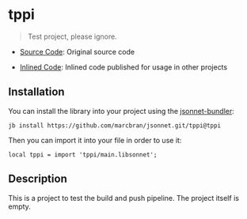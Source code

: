 # tppi

> Test project, please ignore.

- [Source Code](https://github.com/marcbran/jpoet/tree/main/examples/build/tppi): Original source code

- [Inlined Code](https://github.com/marcbran/jsonnet/blob/tppi/tppi/main.libsonnet): Inlined code published for usage in other projects

## Installation

You can install the library into your project using the [jsonnet-bundler](https://github.com/jsonnet-bundler/jsonnet-bundler):

```shell
jb install https://github.com/marcbran/jsonnet.git/tppi@tppi
```

Then you can import it into your file in order to use it:

```jsonnet
local tppi = import 'tppi/main.libsonnet';
```

## Description

This is a project to test the build and push pipeline.
The project itself is empty.
